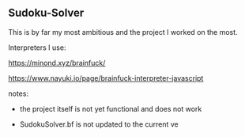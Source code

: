 ## Sudoku-Solver
This is by far my most ambitious and the project I worked on the most.



Interpreters I use:

https://minond.xyz/brainfuck/

https://www.nayuki.io/page/brainfuck-interpreter-javascript

notes: 

- the project itself is not yet functional and does not work

- SudokuSolver.bf is not updated to the current ve
